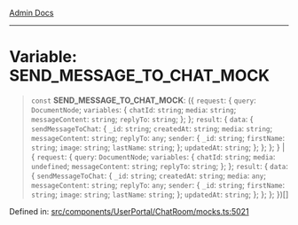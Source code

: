 [Admin Docs](/)

***

# Variable: SEND\_MESSAGE\_TO\_CHAT\_MOCK

> `const` **SEND\_MESSAGE\_TO\_CHAT\_MOCK**: (\{ `request`: \{ `query`: `DocumentNode`; `variables`: \{ `chatId`: `string`; `media`: `string`; `messageContent`: `string`; `replyTo`: `string`; \}; \}; `result`: \{ `data`: \{ `sendMessageToChat`: \{ `_id`: `string`; `createdAt`: `string`; `media`: `string`; `messageContent`: `string`; `replyTo`: `any`; `sender`: \{ `_id`: `string`; `firstName`: `string`; `image`: `string`; `lastName`: `string`; \}; `updatedAt`: `string`; \}; \}; \}; \} \| \{ `request`: \{ `query`: `DocumentNode`; `variables`: \{ `chatId`: `string`; `media`: `undefined`; `messageContent`: `string`; `replyTo`: `string`; \}; \}; `result`: \{ `data`: \{ `sendMessageToChat`: \{ `_id`: `string`; `createdAt`: `string`; `media`: `any`; `messageContent`: `string`; `replyTo`: `any`; `sender`: \{ `_id`: `string`; `firstName`: `string`; `image`: `string`; `lastName`: `string`; \}; `updatedAt`: `string`; \}; \}; \}; \})[]

Defined in: [src/components/UserPortal/ChatRoom/mocks.ts:5021](https://github.com/PalisadoesFoundation/talawa-admin/blob/main/src/components/UserPortal/ChatRoom/mocks.ts#L5021)
